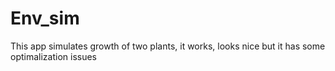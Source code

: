 # Env_sim

This app simulates growth of two plants, it works, looks nice but it has some optimalization issues 
